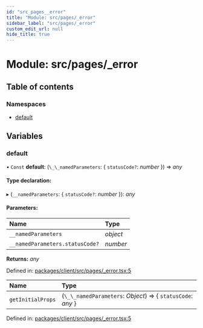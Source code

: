 ```yaml
---
id: "src_pages__error"
title: "Module: src/pages/_error"
sidebar_label: "src/pages/_error"
custom_edit_url: null
hide_title: true
---
```


# Module: src/pages/\_error

## Table of contents

### Namespaces

- [default](src_pages__error.default.md)

## Variables

### default

• `Const` **default**: (`\_\_namedParameters`: { `statusCode?`: *number*  }) => *any*

#### Type declaration:

▸ (`__namedParameters`: { `statusCode?`: *number*  }): *any*

#### Parameters:

Name | Type |
:------ | :------ |
`__namedParameters` | *object* |
`__namedParameters.statusCode?` | *number* |

**Returns:** *any*

Defined in: [packages/client/src/pages/_error.tsx:5](https://github.com/xr3ngine/xr3ngine/blob/a16a45d7e/packages/client/src/pages/_error.tsx#L5)

Name | Type |
:------ | :------ |
`getInitialProps` | (`\_\_namedParameters`: *Object*) => { `statusCode`: *any*  } |

Defined in: [packages/client/src/pages/_error.tsx:5](https://github.com/xr3ngine/xr3ngine/blob/a16a45d7e/packages/client/src/pages/_error.tsx#L5)
